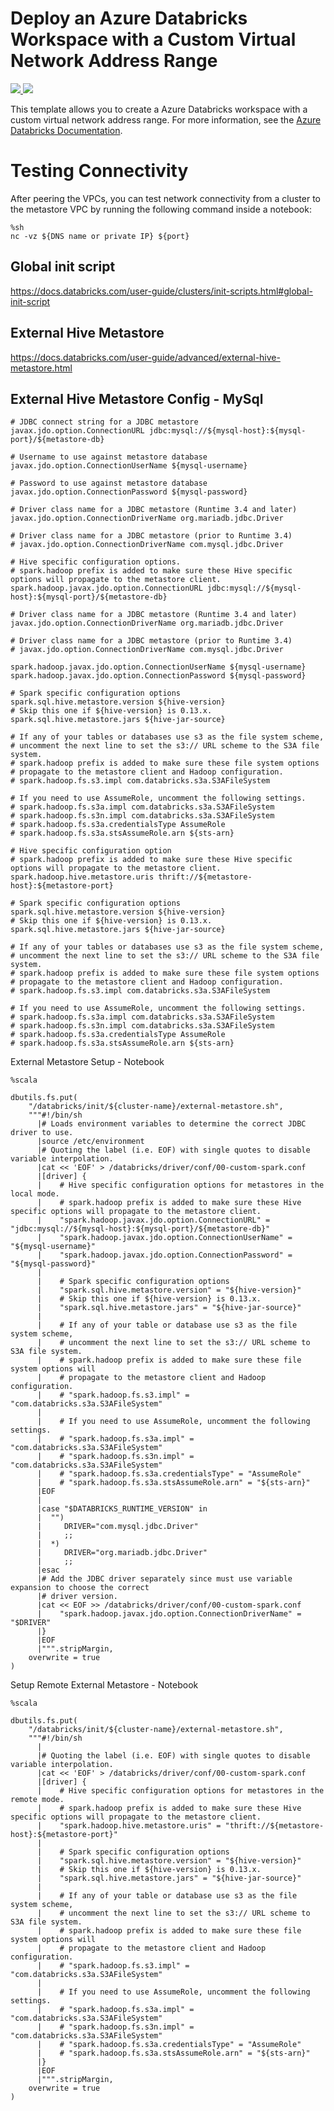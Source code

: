 # Deploy an Azure Databricks Workspace with a Custom Virtual Network Address Range

<a href="https://portal.azure.com/#create/Microsoft.Template/uri/https%3A%2F%2Fraw.githubusercontent.com%2FAzure%2Fazure-quickstart-templates%2Fmaster%2F101-databricks-workspace-with-custom-vnet-address%2Fazuredeploy.json" target="_blank">
    <img src="http://azuredeploy.net/deploybutton.png"/>
</a>
<a href="http://armviz.io/#/?load=https%3A%2F%2Fraw.githubusercontent.com%2FAzure%2Fazure-quickstart-templates%2Fmaster%2F101-databricks-workspace-with-custom-vnet-address%2Fazuredeploy.json" target="_blank">
    <img src="http://armviz.io/visualizebutton.png"/>
</a>

This template allows you to create a Azure Databricks workspace with a custom virtual network address range.
For more information, see the <a href="https://docs.microsoft.com/en-us/azure/azure-databricks/">Azure Databricks Documentation</a>.


# Testing Connectivity 

After peering the VPCs, you can test network connectivity from a cluster to the metastore VPC by running the following command inside a notebook:

```
%sh
nc -vz ${DNS name or private IP} ${port}
```

## Global init script

https://docs.databricks.com/user-guide/clusters/init-scripts.html#global-init-script

## External Hive Metastore

https://docs.databricks.com/user-guide/advanced/external-hive-metastore.html

## External Hive Metastore Config - MySql

```
# JDBC connect string for a JDBC metastore
javax.jdo.option.ConnectionURL jdbc:mysql://${mysql-host}:${mysql-port}/${metastore-db}

# Username to use against metastore database
javax.jdo.option.ConnectionUserName ${mysql-username}

# Password to use against metastore database
javax.jdo.option.ConnectionPassword ${mysql-password}

# Driver class name for a JDBC metastore (Runtime 3.4 and later)
javax.jdo.option.ConnectionDriverName org.mariadb.jdbc.Driver

# Driver class name for a JDBC metastore (prior to Runtime 3.4)
# javax.jdo.option.ConnectionDriverName com.mysql.jdbc.Driver
```

```
# Hive specific configuration options.
# spark.hadoop prefix is added to make sure these Hive specific options will propagate to the metastore client.
spark.hadoop.javax.jdo.option.ConnectionURL jdbc:mysql://${mysql-host}:${mysql-port}/${metastore-db}

# Driver class name for a JDBC metastore (Runtime 3.4 and later)
javax.jdo.option.ConnectionDriverName org.mariadb.jdbc.Driver

# Driver class name for a JDBC metastore (prior to Runtime 3.4)
# javax.jdo.option.ConnectionDriverName com.mysql.jdbc.Driver

spark.hadoop.javax.jdo.option.ConnectionUserName ${mysql-username}
spark.hadoop.javax.jdo.option.ConnectionPassword ${mysql-password}

# Spark specific configuration options
spark.sql.hive.metastore.version ${hive-version}
# Skip this one if ${hive-version} is 0.13.x.
spark.sql.hive.metastore.jars ${hive-jar-source}

# If any of your tables or databases use s3 as the file system scheme,
# uncomment the next line to set the s3:// URL scheme to the S3A file system.
# spark.hadoop prefix is added to make sure these file system options
# propagate to the metastore client and Hadoop configuration.
# spark.hadoop.fs.s3.impl com.databricks.s3a.S3AFileSystem

# If you need to use AssumeRole, uncomment the following settings.
# spark.hadoop.fs.s3a.impl com.databricks.s3a.S3AFileSystem
# spark.hadoop.fs.s3n.impl com.databricks.s3a.S3AFileSystem
# spark.hadoop.fs.s3a.credentialsType AssumeRole
# spark.hadoop.fs.s3a.stsAssumeRole.arn ${sts-arn}
```

```
# Hive specific configuration option
# spark.hadoop prefix is added to make sure these Hive specific options will propagate to the metastore client.
spark.hadoop.hive.metastore.uris thrift://${metastore-host}:${metastore-port}

# Spark specific configuration options
spark.sql.hive.metastore.version ${hive-version}
# Skip this one if ${hive-version} is 0.13.x.
spark.sql.hive.metastore.jars ${hive-jar-source}

# If any of your tables or databases use s3 as the file system scheme,
# uncomment the next line to set the s3:// URL scheme to the S3A file system.
# spark.hadoop prefix is added to make sure these file system options
# propagate to the metastore client and Hadoop configuration.
# spark.hadoop.fs.s3.impl com.databricks.s3a.S3AFileSystem

# If you need to use AssumeRole, uncomment the following settings.
# spark.hadoop.fs.s3a.impl com.databricks.s3a.S3AFileSystem
# spark.hadoop.fs.s3n.impl com.databricks.s3a.S3AFileSystem
# spark.hadoop.fs.s3a.credentialsType AssumeRole
# spark.hadoop.fs.s3a.stsAssumeRole.arn ${sts-arn}
```

External Metastore Setup - Notebook

```
%scala

dbutils.fs.put(
    "/databricks/init/${cluster-name}/external-metastore.sh",
    """#!/bin/sh
      |# Loads environment variables to determine the correct JDBC driver to use.
      |source /etc/environment
      |# Quoting the label (i.e. EOF) with single quotes to disable variable interpolation.
      |cat << 'EOF' > /databricks/driver/conf/00-custom-spark.conf
      |[driver] {
      |    # Hive specific configuration options for metastores in the local mode.
      |    # spark.hadoop prefix is added to make sure these Hive specific options will propagate to the metastore client.
      |    "spark.hadoop.javax.jdo.option.ConnectionURL" = "jdbc:mysql://${mysql-host}:${mysql-port}/${metastore-db}"
      |    "spark.hadoop.javax.jdo.option.ConnectionUserName" = "${mysql-username}"
      |    "spark.hadoop.javax.jdo.option.ConnectionPassword" = "${mysql-password}"
      |
      |    # Spark specific configuration options
      |    "spark.sql.hive.metastore.version" = "${hive-version}"
      |    # Skip this one if ${hive-version} is 0.13.x.
      |    "spark.sql.hive.metastore.jars" = "${hive-jar-source}"
      |
      |    # If any of your table or database use s3 as the file system scheme,
      |    # uncomment the next line to set the s3:// URL scheme to S3A file system.
      |    # spark.hadoop prefix is added to make sure these file system options will
      |    # propagate to the metastore client and Hadoop configuration.
      |    # "spark.hadoop.fs.s3.impl" = "com.databricks.s3a.S3AFileSystem"
      |
      |    # If you need to use AssumeRole, uncomment the following settings.
      |    # "spark.hadoop.fs.s3a.impl" = "com.databricks.s3a.S3AFileSystem"
      |    # "spark.hadoop.fs.s3n.impl" = "com.databricks.s3a.S3AFileSystem"
      |    # "spark.hadoop.fs.s3a.credentialsType" = "AssumeRole"
      |    # "spark.hadoop.fs.s3a.stsAssumeRole.arn" = "${sts-arn}"
      |EOF
      |
      |case "$DATABRICKS_RUNTIME_VERSION" in
      |  "")
      |     DRIVER="com.mysql.jdbc.Driver"
      |     ;;
      |  *)
      |     DRIVER="org.mariadb.jdbc.Driver"
      |     ;;
      |esac
      |# Add the JDBC driver separately since must use variable expansion to choose the correct
      |# driver version.
      |cat << EOF >> /databricks/driver/conf/00-custom-spark.conf
      |    "spark.hadoop.javax.jdo.option.ConnectionDriverName" = "$DRIVER"
      |}
      |EOF
      |""".stripMargin,
    overwrite = true
)
```

Setup Remote External Metastore - Notebook 
```
%scala

dbutils.fs.put(
    "/databricks/init/${cluster-name}/external-metastore.sh",
    """#!/bin/sh
      |
      |# Quoting the label (i.e. EOF) with single quotes to disable variable interpolation.
      |cat << 'EOF' > /databricks/driver/conf/00-custom-spark.conf
      |[driver] {
      |    # Hive specific configuration options for metastores in the remote mode.
      |    # spark.hadoop prefix is added to make sure these Hive specific options will propagate to the metastore client.
      |    "spark.hadoop.hive.metastore.uris" = "thrift://${metastore-host}:${metastore-port}"
      |
      |    # Spark specific configuration options
      |    "spark.sql.hive.metastore.version" = "${hive-version}"
      |    # Skip this one if ${hive-version} is 0.13.x.
      |    "spark.sql.hive.metastore.jars" = "${hive-jar-source}"
      |
      |    # If any of your table or database use s3 as the file system scheme,
      |    # uncomment the next line to set the s3:// URL scheme to S3A file system.
      |    # spark.hadoop prefix is added to make sure these file system options will
      |    # propagate to the metastore client and Hadoop configuration.
      |    # "spark.hadoop.fs.s3.impl" = "com.databricks.s3a.S3AFileSystem"
      |
      |    # If you need to use AssumeRole, uncomment the following settings.
      |    # "spark.hadoop.fs.s3a.impl" = "com.databricks.s3a.S3AFileSystem"
      |    # "spark.hadoop.fs.s3n.impl" = "com.databricks.s3a.S3AFileSystem"
      |    # "spark.hadoop.fs.s3a.credentialsType" = "AssumeRole"
      |    # "spark.hadoop.fs.s3a.stsAssumeRole.arn" = "${sts-arn}"
      |}
      |EOF
      |""".stripMargin,
    overwrite = true
)
```
